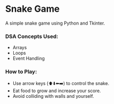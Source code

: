# Snake Game

A simple snake game using Python and Tkinter.

### DSA Concepts Used:
- Arrays
- Loops
- Event Handling

### How to Play:
- Use arrow keys (⬆️⬇️⬅️➡️) to control the snake.
- Eat food to grow and increase your score.
- Avoid colliding with walls and yourself.
